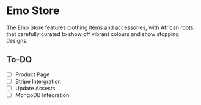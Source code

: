 # Emo Store

The Emo Store features clothing items and accessories, with African roots, that carefully curated to show off vibrant colours and show stopping designs.

## To-DO
- [ ] Product Page
- [ ] Stripe Intergration
- [ ] Update Assests
- [ ] MongoDB Integration

